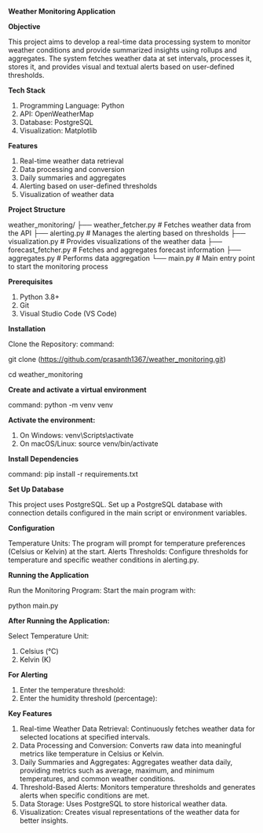 **Weather Monitoring Application**

**Objective**

This project aims to develop a real-time data processing system to monitor weather conditions and provide summarized insights using rollups and aggregates. The system fetches weather data at set intervals, processes it, stores it, and provides visual and textual alerts based on user-defined thresholds.

**Tech Stack**
1. Programming Language: Python
2. API: OpenWeatherMap
3. Database: PostgreSQL
4. Visualization: Matplotlib

**Features**
1. Real-time weather data retrieval
2. Data processing and conversion
3. Daily summaries and aggregates
4. Alerting based on user-defined thresholds
5. Visualization of weather data

**Project Structure**

weather_monitoring/
├── weather_fetcher.py         # Fetches weather data from the API
├── alerting.py                # Manages the alerting based on thresholds
├── visualization.py           # Provides visualizations of the weather data
├── forecast_fetcher.py        # Fetches and aggregates forecast information
├── aggregates.py              # Performs data aggregation
└── main.py                    # Main entry point to start the monitoring process

**Prerequisites**
1. Python 3.8+
2. Git
3. Visual Studio Code (VS Code)


**Installation**

Clone the Repository:
command:

git clone (https://github.com/prasanth1367/weather_monitoring.git)

cd weather_monitoring 


**Create and activate a virtual environment**

command:  python -m venv venv

**Activate the environment:**

1. On Windows: venv\Scripts\activate
2. On macOS/Linux: source venv/bin/activate

**Install Dependencies**

command: pip install -r requirements.txt

**Set Up Database**

This project uses PostgreSQL. Set up a PostgreSQL database with connection details configured in the main script or environment variables.

**Configuration**

Temperature Units: The program will prompt for temperature preferences (Celsius or Kelvin) at the start.
Alerts Thresholds: Configure thresholds for temperature and specific weather conditions in alerting.py.

**Running the Application**

Run the Monitoring Program: Start the main program with:

python main.py

**After Running the Application:**

Select Temperature Unit:
1. Celsius (°C)
2. Kelvin (K)

**For Alerting** 
1. Enter the temperature threshold:
2. Enter the humidity threshold (percentage):

**Key Features**
1. Real-time Weather Data Retrieval: Continuously fetches weather data for selected locations at specified intervals.
2. Data Processing and Conversion: Converts raw data into meaningful metrics like temperature in Celsius or Kelvin.
3. Daily Summaries and Aggregates: Aggregates weather data daily, providing metrics such as average, maximum, and minimum temperatures, and common weather conditions.
4. Threshold-Based Alerts: Monitors temperature thresholds and generates alerts when specific conditions are met.
5. Data Storage: Uses PostgreSQL to store historical weather data.
6. Visualization: Creates visual representations of the weather data for better insights.
